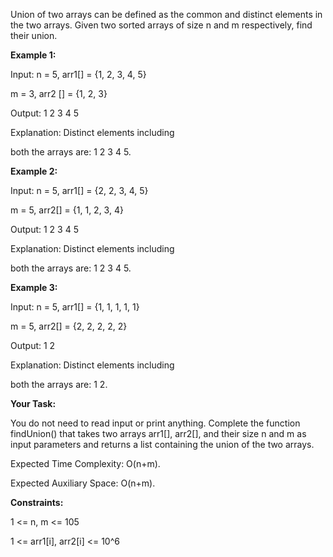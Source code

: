 Union of two arrays can be defined as the common and distinct elements in the two arrays.
Given two sorted arrays of size n and m respectively, find their union.


**Example 1:**

Input: 
n = 5, arr1[] = {1, 2, 3, 4, 5} 
 
m = 3, arr2 [] = {1, 2, 3}

Output: 1 2 3 4 5

Explanation: Distinct elements including 

both the arrays are: 1 2 3 4 5.
 

**Example 2:**

Input: 
n = 5, arr1[] = {2, 2, 3, 4, 5}  

m = 5, arr2[] = {1, 1, 2, 3, 4}


Output: 1 2 3 4 5

Explanation: Distinct elements including 

both the arrays are: 1 2 3 4 5.
 

**Example 3:**

Input:
n = 5, arr1[] = {1, 1, 1, 1, 1}

m = 5, arr2[] = {2, 2, 2, 2, 2}

Output: 1 2

Explanation: Distinct elements including 

both the arrays are: 1 2.

**Your Task:**

You do not need to read input or print anything. Complete the function findUnion() that takes two arrays arr1[], arr2[], and their size n and m as input parameters and returns a list containing the union of the two arrays. 
 

Expected Time Complexity: O(n+m).

Expected Auxiliary Space: O(n+m).
 

**Constraints:**

1 <= n, m <= 105

1 <= arr1[i], arr2[i] <= 10^6
